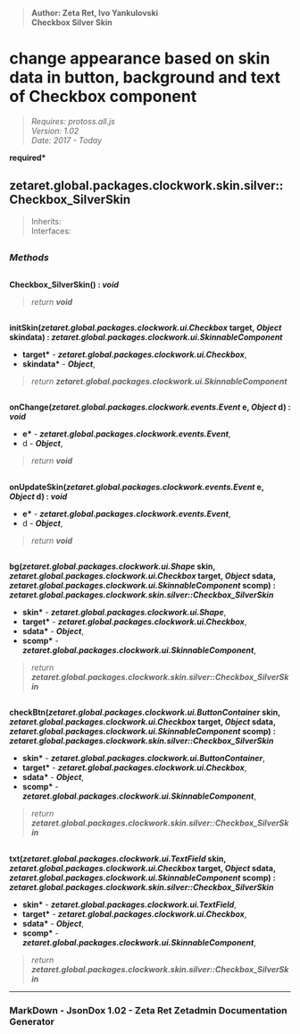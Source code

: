 > __Author: Zeta Ret, Ivo Yankulovski__  
> __Checkbox Silver Skin__  
# change appearance based on skin data in button, background and text of Checkbox component  
> *Requires: protoss.all.js*  
> *Version: 1.02*  
> *Date: 2017 - Today*  

__required*__

## zetaret.global.packages.clockwork.skin.silver::Checkbox_SilverSkin  
> Inherits:   
> Interfaces:   


##  
### *Methods*  

##  
__Checkbox_SilverSkin() : *void*__  
  
> *return __void__*  

##  
__initSkin(*zetaret.global.packages.clockwork.ui.Checkbox* target, *Object* skindata) : *zetaret.global.packages.clockwork.ui.SkinnableComponent*__  
  
- __target*__ - __*zetaret.global.packages.clockwork.ui.Checkbox*__,   
- __skindata*__ - __*Object*__,   
> *return __zetaret.global.packages.clockwork.ui.SkinnableComponent__*  

##  
__onChange(*zetaret.global.packages.clockwork.events.Event* e, *Object* d) : *void*__  
  
- __e*__ - __*zetaret.global.packages.clockwork.events.Event*__,   
- d - __*Object*__,   
> *return __void__*  

##  
__onUpdateSkin(*zetaret.global.packages.clockwork.events.Event* e, *Object* d) : *void*__  
  
- __e*__ - __*zetaret.global.packages.clockwork.events.Event*__,   
- d - __*Object*__,   
> *return __void__*  

##  
__bg(*zetaret.global.packages.clockwork.ui.Shape* skin, *zetaret.global.packages.clockwork.ui.Checkbox* target, *Object* sdata, *zetaret.global.packages.clockwork.ui.SkinnableComponent* scomp) : *zetaret.global.packages.clockwork.skin.silver::Checkbox_SilverSkin*__  
  
- __skin*__ - __*zetaret.global.packages.clockwork.ui.Shape*__,   
- __target*__ - __*zetaret.global.packages.clockwork.ui.Checkbox*__,   
- __sdata*__ - __*Object*__,   
- __scomp*__ - __*zetaret.global.packages.clockwork.ui.SkinnableComponent*__,   
> *return __zetaret.global.packages.clockwork.skin.silver::Checkbox_SilverSkin__*  

##  
__checkBtn(*zetaret.global.packages.clockwork.ui.ButtonContainer* skin, *zetaret.global.packages.clockwork.ui.Checkbox* target, *Object* sdata, *zetaret.global.packages.clockwork.ui.SkinnableComponent* scomp) : *zetaret.global.packages.clockwork.skin.silver::Checkbox_SilverSkin*__  
  
- __skin*__ - __*zetaret.global.packages.clockwork.ui.ButtonContainer*__,   
- __target*__ - __*zetaret.global.packages.clockwork.ui.Checkbox*__,   
- __sdata*__ - __*Object*__,   
- __scomp*__ - __*zetaret.global.packages.clockwork.ui.SkinnableComponent*__,   
> *return __zetaret.global.packages.clockwork.skin.silver::Checkbox_SilverSkin__*  

##  
__txt(*zetaret.global.packages.clockwork.ui.TextField* skin, *zetaret.global.packages.clockwork.ui.Checkbox* target, *Object* sdata, *zetaret.global.packages.clockwork.ui.SkinnableComponent* scomp) : *zetaret.global.packages.clockwork.skin.silver::Checkbox_SilverSkin*__  
  
- __skin*__ - __*zetaret.global.packages.clockwork.ui.TextField*__,   
- __target*__ - __*zetaret.global.packages.clockwork.ui.Checkbox*__,   
- __sdata*__ - __*Object*__,   
- __scomp*__ - __*zetaret.global.packages.clockwork.ui.SkinnableComponent*__,   
> *return __zetaret.global.packages.clockwork.skin.silver::Checkbox_SilverSkin__*  

---  
### MarkDown - JsonDox 1.02 - Zeta Ret Zetadmin Documentation Generator
